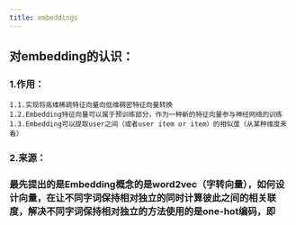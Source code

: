 ```yaml
---
title: embeddings
---
```


## 对embedding的认识：
### 1.作用：
    1.1.实现将高维稀疏特征向量向低维稠密特征向量转换
    1.2.Embedding特征向量可以属于预训练部分，作为一种新的特征向量参与神经网络的训练
    1.3.Embedding可以提取user之间（或者user item or item）的相似度（从某种维度来看）
### 2.来源：
### 最先提出的是Embedding概念的是word2vec（字转向量），如何设计向量，在让不同字词保持**相对独立**的同时**计算彼此之间的相关联度**，解决不同字词保持相对独立的方法使用的是one-hot编码，即
